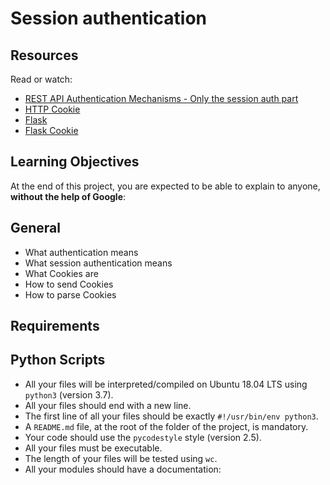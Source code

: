 # Session authentication

## Resources
Read or watch:
- [REST API Authentication Mechanisms - Only the session auth part](https://www.youtube.com/watch?v=501dpx2IjGY)
- [HTTP Cookie](https://developer.mozilla.org/en-US/docs/Web/HTTP/Headers/Cookie)
- [Flask](https://palletsprojects.com/projects/flask/)
- [Flask Cookie](https://flask.palletsprojects.com/en/stable/quickstart/)

## Learning Objectives
At the end of this project, you are expected to be able to explain to anyone, **without the help of Google**:

## General
- What authentication means
- What session authentication means
- What Cookies are
- How to send Cookies
- How to parse Cookies

## Requirements

## Python Scripts
- All your files will be interpreted/compiled on Ubuntu 18.04 LTS using `python3` (version 3.7).
- All your files should end with a new line.
- The first line of all your files should be exactly `#!/usr/bin/env python3`.
- A `README.md` file, at the root of the folder of the project, is mandatory.
- Your code should use the `pycodestyle` style (version 2.5).
- All your files must be executable.
- The length of your files will be tested using `wc`.
- All your modules should have a documentation:
